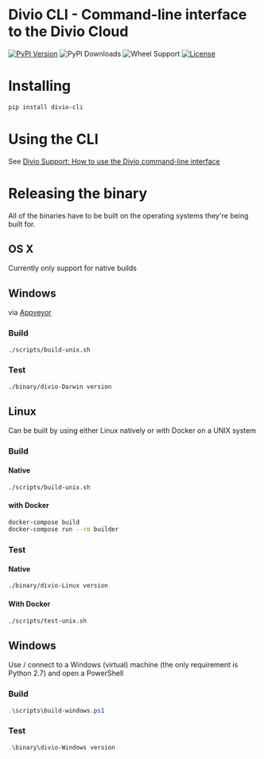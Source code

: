 Divio CLI - Command-line interface to the Divio Cloud
=====================================================

[![PyPI Version](https://img.shields.io/pypi/v/divio-cli.svg)](https://pypi.python.org/pypi/divio-cli)
![PyPI Downloads](https://img.shields.io/pypi/dm/divio-cli.svg)
![Wheel Support](https://img.shields.io/pypi/wheel/divio-cli.svg)
[![License](https://img.shields.io/pypi/l/divio-cli.svg)](https://github.com/divio/divio-cli/blob/master/LICENSE.txt)

# Installing

```bash
pip install divio-cli
```

# Using the CLI

See [Divio Support: How to use the Divio command-line interface](http://support.divio.com/local-development/divio-shell/divio-cli-reference)

# Releasing the binary

All of the binaries have to be built on the operating systems they're being built for.

## OS X

Currently only support for native builds 

## Windows

via [Appveyor](https://appveyor.com)

### Build

```bash
./scripts/build-unix.sh
```

### Test
    
```bash
./binary/divio-Darwin version
```

## Linux

Can be built by using either Linux natively or with Docker on a UNIX system

### Build

#### Native

```bash
./scripts/build-unix.sh
```

#### with Docker

```bash
docker-compose build
docker-compose run --rm builder
```

### Test

#### Native

```bash
./binary/divio-Linux version
```

#### With Docker

```bash
./scripts/test-unix.sh
```

## Windows

Use / connect to a Windows (virtual) machine (the only requirement is Python 2.7) and open a PowerShell

### Build

```powershell
.\scripts\build-windows.ps1
```

### Test

```powershell
.\binary\divio-Windows version
```
